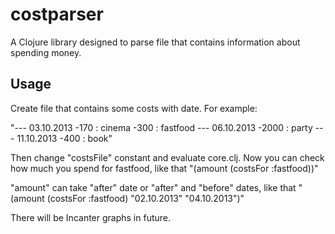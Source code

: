 # costparser

A Clojure library designed to parse file that contains information about spending money.

## Usage

Create file that contains some costs with date. For example:

"--- 03.10.2013
-170 : cinema
-300 : fastfood
--- 06.10.2013
-2000 : party
--- 11.10.2013
-400 : book"

Then change "costsFile" constant and evaluate core.clj.
Now you can check how much you spend for fastfood, like that
"(amount (costsFor :fastfood))"

"amount" can take "after" date or "after" and "before" dates, like that
"(amount (costsFor :fastfood) "02.10.2013" "04.10.2013")"

There will be Incanter graphs in future.
